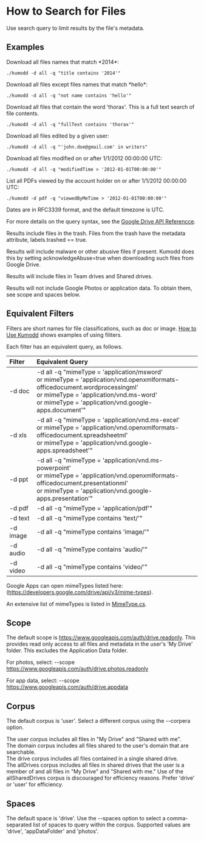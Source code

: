 # How to Search for Files

Use search query to limit results by the file's metadata.

## Examples

Download all files names that match \*2014\*:

	./kumodd -d all -q "title contains '2014'"

Download all files except files names that match \*hello\*:

	./kumodd -d all -q "not name contains 'hello'"

Download all files that contain the word 'thorax'. This is a full text search of file contents.

	./kumodd -d all -q "fullText contains 'thorax'"

Download all files edited by a given user:

	./kumodd -d all -q "'john.doe@gmail.com' in writers"

Download all files modified on or after 1/1/2012 00:00:00 UTC:

	./kumodd -d all -q "modifiedTime > '2012-01-01T00:00:00'"

List all PDFs viewed by the account holder on or after 1/1/2012 00:00:00 UTC:

	./kumodd -d pdf -q "viewedByMeTime > '2012-01-01T00:00:00'"

Dates are in RFC3339 format, and the default timezone is UTC.

For more details on the query syntax, see the [Google Drive API Referencce](https://developers.google.com/drive/api/v3/search-shareddrives).

Results include files in the trash. Files from the trash have the metadata attribute,
labels.trashed == true.

Results will include malware or other abusive files if present. Kumodd does this by
setting acknowledgeAbuse=true when downloading such files from Google Drive.

Results will include files in Team drives and Shared drives.

Results will not include Google Photos or application data.  To obtain them, see scope
and spaces below.

## Equivalent Filters

Filters are short names for file classifications, such as doc or image.  [How to Use
Kumodd](https://github.com/rich-murphey/kumodd/wiki/How-to-Use-Kumodd) shows examples of
using filiters. 

Each filter has an equivalent query, as follows.

Filter | Equivalent Query
:----- | :-----
-d doc | -d all -q "mimeType = 'application/msword'<br/>or  mimeType = 'application/vnd.openxmlformats-officedocument.wordprocessingml'<br/>or mimeType = 'application/vnd.ms-word'<br/>or mimeType = 'application/vnd.google-apps.document'"
-d  xls | -d all -q "mimeType = 'application/vnd.ms-excel'<br/>or mimeType = 'application/vnd.openxmlformats-officedocument.spreadsheetml'<br/>or mimeType = 'application/vnd.google-apps.spreadsheet'"
-d ppt | -d all -q "mimeType = 'application/vnd.ms-powerpoint'<br/>or mimeType = 'application/vnd.openxmlformats-officedocument.presentationml'<br/>or mimeType = 'application/vnd.google-apps.presentation'"
-d pdf |  -d all -q "mimeType = 'application/pdf'"
-d text | -d all -q "mimeType contains 'text/'"
-d image | -d all -q "mimeType contains 'image/'"
-d audio | -d all -q "mimeType contains 'audio/'"
-d video | -d all -q "mimeType contains 'video/'"

Google Apps can open mimeTypes listed here: (https://developers.google.com/drive/api/v3/mime-types).

An extensive list of mimeTypes is listed in [MimeType.cs](https://github.com/google/google-drive-proxy/blob/master/DriveProxy/API/MimeType.cs).

## Scope
    
The default scope is https://www.googleapis.com/auth/drive.readonly.  This provides read
only access to all files and metadata in the user's 'My Drive' folder. This excludes the
Application Data folder.

For photos, select: --scope https://www.googleapis.com/auth/drive.photos.readonly

For app data, select: --scope https://www.googleapis.com/auth/drive.appdata

## Corpus

The default corpus is 'user'. Select a different corpus using the --corpera option.
    
The user corpus includes all files in "My Drive" and "Shared with me".  
The domain corpus includes all files shared to the user's domain that are searchable.  
The drive corpus includes all files contained in a single shared drive.  
The allDrives corpus includes all files in shared drives that the user is a member of and all files in "My Drive" and "Shared with me." Use of the allSharedDrives corpus is discouraged for efficiency reasons. Prefer 'drive' or 'user' for efficiency.

## Spaces

The default space is 'drive'.  Use the --spaces option to select a comma-separated list
of spaces to query within the corpus. Supported values are 'drive', 'appDataFolder' and
'photos'.
